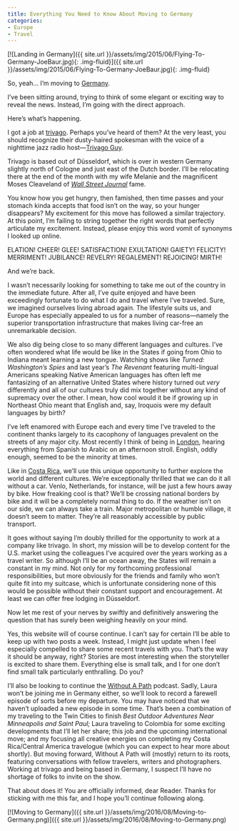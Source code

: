 ```yaml
---
title: Everything You Need to Know About Moving to Germany
categories:
- Europe
- Travel
---
```


[![Landing in Germany]({{ site.url }}/assets/img/2015/06/Flying-To-Germany-JoeBaur.jpg){: .img-fluid}]({{ site.url }}/assets/img/2015/06/Flying-To-Germany-JoeBaur.jpg){: .img-fluid}

So, yeah… I’m moving to [Germany](https://withoutapath.com/category/travel/europe/).

I’ve been sitting around, trying to think of some elegant or exciting way to reveal the news. Instead, I’m going with the direct approach.

Here’s what’s happening.<!-- more -->

I got a job at [trivago](http://www.trivago.com/). Perhaps you’ve heard of them? At the very least, you should recognize their dusty-haired spokesman with the voice of a nighttime jazz radio host—[Trivago Guy](http://www.rollingstone.com/culture/news/whats-the-deal-with-the-trivago-guy-meet-tvs-sloppy-sexy-pitchman-20140731).

Trivago is based out of Düsseldorf, which is over in western Germany slightly north of Cologne and just east of the Dutch border. I’ll be relocating there at the end of the month with my wife Melanie and the magnificent Moses Cleaveland of [_Wall Street Journal_](http://www.wsj.com/articles/influx-of-younger-wealthier-residents-transforms-u-s-cities-1465492762) fame.

You know how you get hungry, then famished, then time passes and your stomach kinda accepts that food isn’t on the way, so your hunger disappears? My excitement for this move has followed a similar trajectory. At this point, I’m failing to string together the right words that perfectly articulate my excitement. Instead, please enjoy this word vomit of synonyms I looked up online.

ELATION! CHEER! GLEE! SATISFACTION! EXULTATION! GAIETY! FELICITY! MERRIMENT! JUBILANCE! REVELRY! REGALEMENT! REJOICING! MIRTH!

And we’re back.

I wasn’t necessarily looking for something to take me out of the country in the immediate future. After all, I’ve quite enjoyed and have been exceedingly fortunate to do what I do and travel where I’ve traveled. Sure, we imagined ourselves living abroad again. The lifestyle suits us, and Europe has especially appealed to us for a number of reasons—namely the superior transportation infrastructure that makes living car-free an unremarkable decision. 

We also dig being close to so many different languages and cultures. I’ve often wondered what life would be like in the States if going from Ohio to Indiana meant learning a new tongue. Watching shows like _Turned: Washington’s Spies_ and last year’s _The Revenant_ featuring multi-lingual Americans speaking Native American languages has often left me fantasizing of an alternative United States where history turned out _very_ differently and all of our cultures truly did mix together without any kind of supremacy over the other. I mean, how cool would it be if growing up in Northeast Ohio meant that English and, say, Iroquois were my default languages by birth?

I’ve left enamored with Europe each and every time I’ve traveled to the continent thanks largely to its cacophony of languages prevalent on the streets of any major city. Most recently I think of being in [London](https://withoutapath.com/category/travel/europe/), hearing everything from Spanish to Arabic on an afternoon stroll. English, oddly enough, seemed to be the minority at times.

Like in [Costa Rica](https://withoutapath.com/category/travel/central-america/), we’ll use this unique opportunity to further explore the world and different cultures. We’re exceptionally thrilled that we can do it all without a car. Venlo, Netherlands, for instance, will be just a few hours away by bike. How freaking cool is that? We’ll be crossing national borders by bike and it will be a completely normal thing to do. If the weather isn’t on our side, we can always take a train. Major metropolitan or humble village, it doesn’t seem to matter. They’re all reasonably accessible by public transport.

It goes without saying I’m doubly thrilled for the opportunity to work at a company like trivago. In short, my mission will be to develop content for the U.S. market using the colleagues I’ve acquired over the years working as a travel writer. So although I’ll be an ocean away, the States will remain a constant in my mind. Not only for my forthcoming professional responsibilities, but more obviously for the friends and family who won’t quite fit into my suitcase, which is unfortunate considering none of this would be possible without their constant support and encouragement. At least we can offer free lodging in Düsseldorf.

Now let me rest of your nerves by swiftly and definitively answering the question that has surely been weighing heavily on your mind.

Yes, this website will of course continue. I can’t say for certain I’ll be able to keep up with two posts a week. Instead, I might just update when I feel especially compelled to share some recent travels with you. That’s the way it should be anyway, right? Stories are most interesting when the storyteller is excited to share them. Everything else is small talk, and I for one don’t find small talk particularly enthralling. Do you?

I’ll also be looking to continue the [Without A Path](https://itunes.apple.com/us/podcast/without-a-path/id1037475413?l=es&mt=2) podcast. Sadly, Laura won’t be joining me in Germany either, so we’ll look to record a farewell episode of sorts before my departure. You may have noticed that we haven’t uploaded a new episode in some time. That’s been a combination of my traveling to the Twin Cities to finish _Best Outdoor Adventures Near Minneapolis and Saint Paul;_ Laura traveling to Colombia for some exciting developments that I’ll let her share; this job and the upcoming international move; and my focusing all creative energies on completing my Costa Rica/Central America travelogue (which you can expect to hear more about shortly). But moving forward, Without A Path will (mostly) return to its roots, featuring conversations with fellow travelers, writers and photographers. Working at trivago and being based in Germany, I suspect I’ll have no shortage of folks to invite on the show.

That about does it! You are officially informed, dear Reader. Thanks for sticking with me this far, and I hope you’ll continue following along.

[![Moving to Germany]({{ site.url }}/assets/img/2016/08/Moving-to-Germany.png)]({{ site.url }}/assets/img/2016/08/Moving-to-Germany.png)
